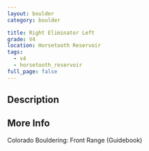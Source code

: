 ```yaml
---
layout: boulder
category: boulder

title: Right Eliminator Left
grade: V4
location: Horsetooth Reservoir
tags:
  - v4
  - horsetooth_reservoir
full_page: false
---
```


## Description


## More Info
Colorado Bouldering: Front Range (Guidebook)
